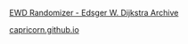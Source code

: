 [EWD Randomizer - Edsger W. Dijkstra Archive](http://goatfish.lol/random)

[capricorn.github.io](https://capricorn.github.io)
